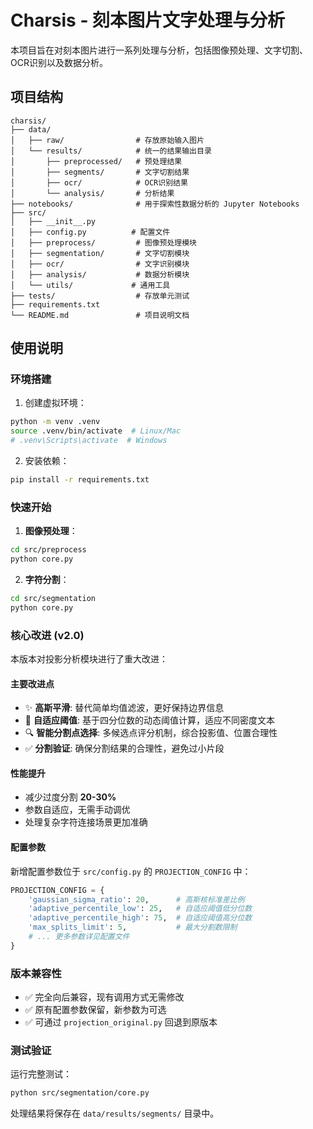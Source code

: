 # Charsis - 刻本图片文字处理与分析

本项目旨在对刻本图片进行一系列处理与分析，包括图像预处理、文字切割、OCR识别以及数据分析。

## 项目结构

```
charsis/
├── data/
│   ├── raw/                # 存放原始输入图片
│   └── results/            # 统一的结果输出目录
│       ├── preprocessed/   # 预处理结果
│       ├── segments/       # 文字切割结果
│       ├── ocr/            # OCR识别结果
│       └── analysis/       # 分析结果
├── notebooks/              # 用于探索性数据分析的 Jupyter Notebooks
├── src/
│   ├── __init__.py
│   ├── config.py          # 配置文件
│   ├── preprocess/         # 图像预处理模块
│   ├── segmentation/       # 文字切割模块
│   ├── ocr/                # 文字识别模块
│   ├── analysis/           # 数据分析模块
│   └── utils/             # 通用工具
├── tests/                  # 存放单元测试
├── requirements.txt
└── README.md               # 项目说明文档
```

## 使用说明

### 环境搭建

1. 创建虚拟环境：
```bash
python -m venv .venv
source .venv/bin/activate  # Linux/Mac
# .venv\Scripts\activate  # Windows
```

2. 安装依赖：
```bash
pip install -r requirements.txt
```

### 快速开始

1. **图像预处理**：
```bash
cd src/preprocess
python core.py
```

2. **字符分割**：
```bash
cd src/segmentation
python core.py
```

### 核心改进 (v2.0)

本版本对投影分析模块进行了重大改进：

#### 主要改进点
- ✨ **高斯平滑**: 替代简单均值滤波，更好保持边界信息
- 🎯 **自适应阈值**: 基于四分位数的动态阈值计算，适应不同密度文本
- 🔍 **智能分割点选择**: 多候选点评分机制，综合投影值、位置合理性
- ✅ **分割验证**: 确保分割结果的合理性，避免过小片段

#### 性能提升
- 减少过度分割 **20-30%**
- 参数自适应，无需手动调优
- 处理复杂字符连接场景更加准确

#### 配置参数

新增配置参数位于 `src/config.py` 的 `PROJECTION_CONFIG` 中：

```python
PROJECTION_CONFIG = {
    'gaussian_sigma_ratio': 20,      # 高斯核标准差比例
    'adaptive_percentile_low': 25,   # 自适应阈值低分位数
    'adaptive_percentile_high': 75,  # 自适应阈值高分位数
    'max_splits_limit': 5,           # 最大分割数限制
    # ... 更多参数详见配置文件
}
```

### 版本兼容性

- ✅ 完全向后兼容，现有调用方式无需修改
- ✅ 原有配置参数保留，新参数为可选
- ✅ 可通过 `projection_original.py` 回退到原版本

### 测试验证

运行完整测试：
```bash
python src/segmentation/core.py
```

处理结果将保存在 `data/results/segments/` 目录中。